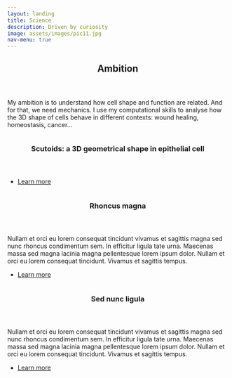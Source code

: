 ```yaml
---
layout: landing
title: Science
description: Driven by curiosity
image: assets/images/pic11.jpg
nav-menu: true
---
```


<!-- Main -->
<div id="main">

<!-- One -->
<section id="one">
	<div class="inner">
		<header class="major">
			<h2>Ambition</h2>
		</header>
		<p>My ambition is to understand how cell shape and function are related. And for that, we need mechanics. I use my computational skills to analyse how the 3D shape of cells behave in different contexts: wound healing, homeostasis, cancer...</p>
	</div>
</section>

<!-- Two -->
<section id="two" class="spotlights">
	<section>
		<a href="https://scholar.google.es/citations?view_op=view_citation&hl=en&user=0AAsSssAAAAJ&citation_for_view=0AAsSssAAAAJ:9yKSN-GCB0IC" class="image">
			<img src="{% link assets/images/Scutoid.jpg %}" alt="" data-position="center center" />
		</a>
		<div class="content">
			<div class="inner">
				<header class="major">
					<h3>Scutoids: a 3D geometrical shape in epithelial cell</h3>
				</header>
				<p></p>
				<ul class="actions">
					<li><a href="https://scholar.google.es/citations?view_op=view_citation&hl=en&user=0AAsSssAAAAJ&citation_for_view=0AAsSssAAAAJ:9yKSN-GCB0IC" class="button">Learn more</a></li>
				</ul>
			</div>
		</div>
	</section>
	<section>
		<a href="generic.html" class="image">
			<img src="{% link assets/images/pic09.jpg %}" alt="" data-position="top center" />
		</a>
		<div class="content">
			<div class="inner">
				<header class="major">
					<h3>Rhoncus magna</h3>
				</header>
				<p>Nullam et orci eu lorem consequat tincidunt vivamus et sagittis magna sed nunc rhoncus condimentum sem. In efficitur ligula tate urna. Maecenas massa sed magna lacinia magna pellentesque lorem ipsum dolor. Nullam et orci eu lorem consequat tincidunt. Vivamus et sagittis tempus.</p>
				<ul class="actions">
					<li><a href="generic.html" class="button">Learn more</a></li>
				</ul>
			</div>
		</div>
	</section>
	<section>
		<a href="generic.html" class="image">
			<img src="{% link assets/images/pic10.jpg %}" alt="" data-position="25% 25%" />
		</a>
		<div class="content">
			<div class="inner">
				<header class="major">
					<h3>Sed nunc ligula</h3>
				</header>
				<p>Nullam et orci eu lorem consequat tincidunt vivamus et sagittis magna sed nunc rhoncus condimentum sem. In efficitur ligula tate urna. Maecenas massa sed magna lacinia magna pellentesque lorem ipsum dolor. Nullam et orci eu lorem consequat tincidunt. Vivamus et sagittis tempus.</p>
				<ul class="actions">
					<li><a href="generic.html" class="button">Learn more</a></li>
				</ul>
			</div>
		</div>
	</section>
</section>
